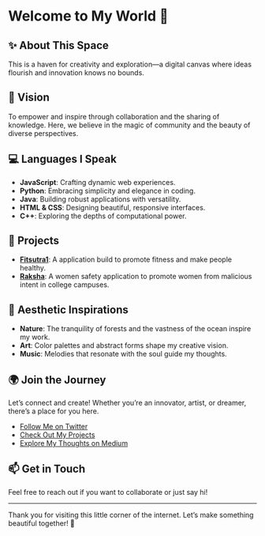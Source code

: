 # Welcome to My World 🌌

## ✨ About This Space
This is a haven for creativity and exploration—a digital canvas where ideas flourish and innovation knows no bounds.

## 🚀 Vision
To empower and inspire through collaboration and the sharing of knowledge. Here, we believe in the magic of community and the beauty of diverse perspectives.

## 💻 Languages I Speak
- **JavaScript**: Crafting dynamic web experiences.
- **Python**: Embracing simplicity and elegance in coding.
- **Java**: Building robust applications with versatility.
- **HTML & CSS**: Designing beautiful, responsive interfaces.
- **C++**: Exploring the depths of computational power.

## 🌿 Projects
- **[Fitsutra1](#)**: A application build to promote fitness and make people healthy.
- **[Raksha](#)**: A women safety application to promote women from malicious intent in college campuses.

## 🎨 Aesthetic Inspirations
- **Nature**: The tranquility of forests and the vastness of the ocean inspire my work.
- **Art**: Color palettes and abstract forms shape my creative vision.
- **Music**: Melodies that resonate with the soul guide my thoughts.

## 🌍 Join the Journey
Let’s connect and create! Whether you’re an innovator, artist, or dreamer, there’s a place for you here.

- [Follow Me on Twitter](#)
- [Check Out My Projects](#)
- [Explore My Thoughts on Medium](#)

## 📫 Get in Touch
Feel free to reach out if you want to collaborate or just say hi!

---

Thank you for visiting this little corner of the internet. Let’s make something beautiful together! 🌈

